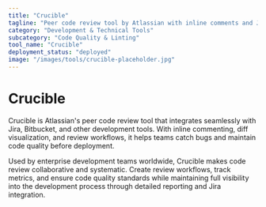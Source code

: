 ```yaml
---
title: "Crucible"
tagline: "Peer code review tool by Atlassian with inline comments and Jira integration"
category: "Development & Technical Tools"
subcategory: "Code Quality & Linting"
tool_name: "Crucible"
deployment_status: "deployed"
image: "/images/tools/crucible-placeholder.jpg"
---
```


# Crucible

Crucible is Atlassian's peer code review tool that integrates seamlessly with Jira, Bitbucket, and other development tools. With inline commenting, diff visualization, and review workflows, it helps teams catch bugs and maintain code quality before deployment.

Used by enterprise development teams worldwide, Crucible makes code review collaborative and systematic. Create review workflows, track metrics, and ensure code quality standards while maintaining full visibility into the development process through detailed reporting and Jira integration.